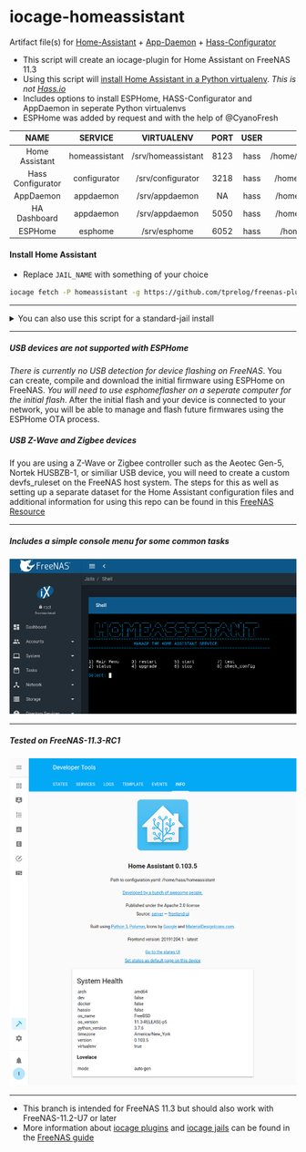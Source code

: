 # iocage-homeassistant
Artifact file(s) for [Home-Assistant](https://www.home-assistant.io/) + [App-Daemon](https://www.home-assistant.io/docs/ecosystem/appdaemon/) + [Hass-Configurator](https://www.home-assistant.io/docs/ecosystem/hass-configurator/#configuration-ui-for-home-assistant)

- This script will create an iocage-plugin for Home Assistant on FreeNAS 11.3
- Using this script will [install Home Assistant in a Python virtualenv](https://www.home-assistant.io/docs/installation/virtualenv/). *This is not [Hass.io](https://www.home-assistant.io/hassio/)*
- Includes options to install ESPHome, HASS-Configurator and AppDaemon in seperate Python virtualenvs
- ESPHome was added by request and with the help of @CyanoFresh

NAME | SERVICE | VIRTUALENV | PORT | USER | CONFIG DIR
:---: | :---: | :---: | :---: | :---: | :---: |
Home Assistant |homeassistant | /srv/homeassistant | 8123 | hass | /home/hass/homeassistant
Hass Configurator | configurator | /srv/configurator | 3218 | hass | /home/hass/configurator
AppDaemon | appdaemon | /srv/appdaemon |  NA  | hass | /home/hass/appdaemon
HA Dashboard | appdaemon | /srv/appdaemon | 5050 | hass | /home/hass/appdaemon
ESPHome | esphome | /srv/esphome | 6052 | hass | /home/hass/esphome

#### Install Home Assistant

- Replace `JAIL_NAME` with something of your choice

```bash
iocage fetch -P homeassistant -g https://github.com/tprelog/freenas-plugin-index.git --name JAIL_NAME
```

---

<details><summary>You can also use this script for a standard-jail install</summary>
<p>

- This is intended for FreeNAS 11.3 but should work with FreeNAS-11.2-U7 or later
- Replace `JAIL_NAME` with something of your choice

**Make a pkglist and create a jail using it to install requirements**
```bash
echo '{"pkgs":["autoconf","bash","ca_root_nss","git-lite","gmake","pkgconf","python37","py37-sqlite3"]}' > /tmp/pkglist.json
iocage create -r 11.3-RELEASE dhcp=on bpf=yes vnet=on boot=on allow_raw_sockets=1 -p /tmp/pkglist.json --name JAIL_NAME
```

**Git script and begin install**
```bash
iocage exec JAIL_NAME git clone -b 11.3-RELEASE https://github.com/tprelog/iocage-homeassistant.git /root/.iocage-homeassistant
iocage exec JAIL_NAME bash /root/.iocage-homeassistant/post_install.sh standard
```

***Profit!***

</p>
</details>

---

##### USB devices are not supported with ESPHome

*There is currently no USB detection for device flashing on FreeNAS*. You can create, compile and download the initial firmware using ESPHome on FreeNAS. *You will need to use esphomeflasher on a seperate computer for the initial flash*. After the initial flash and your device is connected to your network, you will be able to manage and flash future firmwares using the ESPHome OTA process.

##### USB Z-Wave and Zigbee devices

If you are using a Z-Wave or Zigbee controller such as the Aeotec Gen-5, Nortek HUSBZB-1, or similiar USB device, you will need to create a custom devfs_ruleset on the FreeNAS host system. The steps for this as well as setting up a separate dataset for the Home Assistant configuration files and additional information for using this repo can be found in this [FreeNAS Resource](https://forums.freenas.org/index.php?resources/fn-11-2-iocage-home-assistant-jail-plugins-for-node-red-mosquitto-amazon-dash-tasmoadmin.102/)


---
##### Includes a simple console menu for some common tasks
![ha_freenas_menu][ha_freenas_menu]

---
##### Tested on FreeNAS-11.3-RC1
![ha_info][ha_info]

---

- This branch is intended for FreeNAS 11.3 but should also work with FreeNAS-11.2-U7 or later
- More information about [iocage plugins](https://doc.freenas.org/11.3/plugins.html) and [iocage jails](https://doc.freenas.org/11.3/jails.html) can be found in the [FreeNAS guide](https://doc.freenas.org/11.3/intro.html#introduction)

[ha_freenas_menu]: docs/_img/ha_console_menu.png
[ha_info]: docs/_img/ha_info.png
